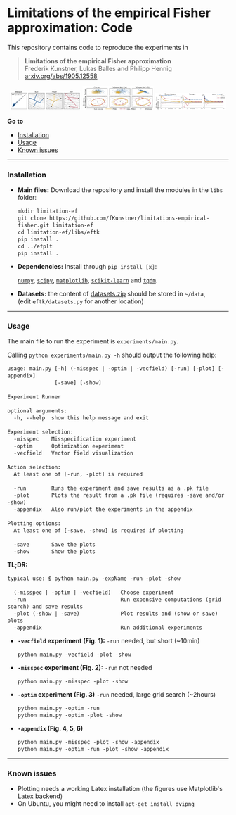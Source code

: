# Limitations of the empirical Fisher approximation: Code

This repository contains code to reproduce the experiments in
> **Limitations of the empirical Fisher approximation**<br/>
> Frederik Kunstner, Lukas Balles and Philipp Hennig<br/>
> [arxiv.org/abs/1905.12558](https://arxiv.org/abs/1905.12558)

<p align="center">
<img src="img/vecfield.png" width="32%"/>
<img src="img/misspec.png" width="32%"/>
<img src="img/optim.png" width="32%"/>
</p>

**Go to**
* [Installation](#installation)
* [Usage](#usage)
* [Known issues](#known-issues)

---

### Installation 

* **Main files:** Download the repository and install the modules in the `libs` folder:

  ```
  mkdir limitation-ef
  git clone https://github.com/fKunstner/limitations-empirical-fisher.git limitation-ef
  cd limitation-ef/libs/eftk
  pip install .
  cd ../efplt
  pip install .
  ```

* **Dependencies:** Install through `pip install [x]`:

  [`numpy`](https://www.numpy.org), [`scipy`](https://scipy.org/), [`matplotlib`](https://matplotlib.org/),
  [`scikit-learn`](https://scikit-learn.org/stable/install.html)
  and [`tqdm`](https://github.com/tqdm/tqdm).

* **Datasets:** the content of [datasets.zip](https://github.com/fKunstner/limitations-empirical-fisher/releases/download/0.1.0/datasets.zip) should be stored in `~/data`,<br/>
  (edit `eftk/datasets.py` for another location)

---

### Usage

The main file to run the experiment is `experiments/main.py`.

Calling `python experiments/main.py -h` should output the following help:
```
usage: main.py [-h] (-misspec | -optim | -vecfield) [-run] [-plot] [-appendix]
               [-save] [-show]

Experiment Runner

optional arguments:
  -h, --help  show this help message and exit

Experiment selection:
  -misspec    Misspecification experiment
  -optim      Optimization experiment
  -vecfield   Vector field visualization

Action selection:
  At least one of [-run, -plot] is required

  -run        Runs the experiment and save results as a .pk file
  -plot       Plots the result from a .pk file (requires -save and/or -show)
  -appendix   Also run/plot the experiments in the appendix

Plotting options:
  At least one of [-save, -show] is required if plotting

  -save       Save the plots
  -show       Show the plots
```

**TL;DR:**
```
typical use: $ python main.py -expName -run -plot -show

  (-misspec | -optim | -vecfield)   Choose experiment
  -run                              Run expensive computations (grid search) and save results
  -plot (-show | -save)             Plot results and (show or save) plots
  -appendix                         Run additional experiments
```` 


* **`-vecfield` experiment (Fig. 1):** `-run` needed, but short (~10min)
  ```
  python main.py -vecfield -plot -show
  ```
* **`-misspec` experiment (Fig. 2):** `-run` not needed
  ```
  python main.py -misspec -plot -show
  ```
* **`-optim` experiment (Fig. 3)** `-run` needed, large grid search (~2hours)
  ```
  python main.py -optim -run
  python main.py -optim -plot -show
  ```
* **`-appendix` (Fig. 4, 5, 6)**
  ```
  python main.py -misspec -plot -show -appendix
  python main.py -optim -run -plot -show -appendix
  ```

---

### Known issues

* Plotting needs a working Latex installation (the figures use Matplotlib's Latex backend)
* On Ubuntu, you might need to install `apt-get install dvipng`
